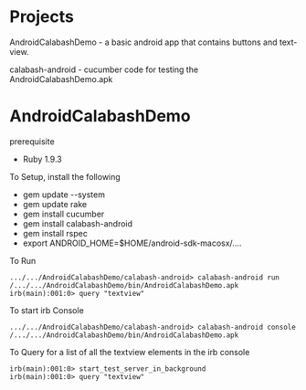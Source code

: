 Projects
======================

AndroidCalabashDemo - a basic android app that contains buttons and text-view. 

calabash-android - cucumber code for testing the AndroidCalabashDemo.apk

AndroidCalabashDemo
===================

prerequisite

- Ruby 1.9.3

To Setup, install the following 

- gem update --system
- gem update rake
- gem install cucumber
- gem install calabash-android
- gem install rspec
- export ANDROID_HOME=$HOME/android-sdk-macosx/....


To Run

    .../.../AndroidCalabashDemo/calabash-android> calabash-android run /.../.../AndroidCalabashDemo/bin/AndroidCalabashDemo.apk 
    irb(main):001:0> query "textview"

To start irb Console 

    .../.../AndroidCalabashDemo/calabash-android> calabash-android console /.../.../AndroidCalabashDemo/bin/AndroidCalabashDemo.apk 

To Query for a list of all the textview elements in the irb console

    irb(main):001:0> start_test_server_in_background
    irb(main):001:0> query "textview"

